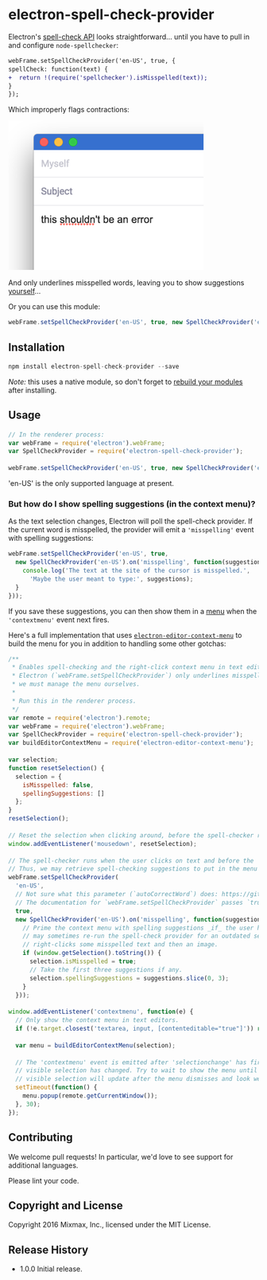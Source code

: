 # electron-spell-check-provider

Electron's [spell-check API][setSpellCheckProvider] looks straightforward… until
you have to pull in and configure `node-spellchecker`:

```diff
webFrame.setSpellCheckProvider('en-US', true, {
spellCheck: function(text) {
+  return !(require('spellchecker').isMisspelled(text));
}
});
```

Which improperly flags contractions:

<img src="docs/false_positive.png" height="300" alt="false positive">

And only underlines misspelled words, leaving you to show suggestions [yourself][DIY context menu]…

Or you can use this module:

```js
webFrame.setSpellCheckProvider('en-US', true, new SpellCheckProvider('en-US'));
```

## Installation

```js
npm install electron-spell-check-provider --save
```

_Note:_ this uses a native module, so don't forget to
[rebuild your modules][rebuild] after installing.

## Usage

```js
// In the renderer process:
var webFrame = require('electron').webFrame;
var SpellCheckProvider = require('electron-spell-check-provider');

webFrame.setSpellCheckProvider('en-US', true, new SpellCheckProvider('en-US'));
```

'en-US' is the only supported language at present.

### But how do I show spelling suggestions (in the context menu)?

As the text selection changes, Electron will poll the spell-check provider.
If the current word is misspelled, the provider will emit a `'misspelling'` event
with spelling suggestions:

```js
webFrame.setSpellCheckProvider('en-US', true,
  new SpellCheckProvider('en-US').on('misspelling', function(suggestions) {
    console.log('The text at the site of the cursor is misspelled.',
      'Maybe the user meant to type:', suggestions);
  }
}));
```

If you save these suggestions, you can then show them in a [menu][menu] when the
`'contextmenu'` event next fires.

Here's a full implementation that uses
[`electron-editor-context-menu`][electron-editor-context-menu] to build the menu
for you in addition to handling some other gotchas:

```js
/**
 * Enables spell-checking and the right-click context menu in text editors.
 * Electron (`webFrame.setSpellCheckProvider`) only underlines misspelled words;
 * we must manage the menu ourselves.
 *
 * Run this in the renderer process.
 */
var remote = require('electron').remote;
var webFrame = require('electron').webFrame;
var SpellCheckProvider = require('electron-spell-check-provider');
var buildEditorContextMenu = require('electron-editor-context-menu');

var selection;
function resetSelection() {
  selection = {
    isMisspelled: false,
    spellingSuggestions: []
  };
}
resetSelection();

// Reset the selection when clicking around, before the spell-checker runs and the context menu shows.
window.addEventListener('mousedown', resetSelection);

// The spell-checker runs when the user clicks on text and before the 'contextmenu' event fires.
// Thus, we may retrieve spell-checking suggestions to put in the menu just before it shows.
webFrame.setSpellCheckProvider(
  'en-US',
  // Not sure what this parameter (`autoCorrectWord`) does: https://github.com/atom/electron/issues/4371
  // The documentation for `webFrame.setSpellCheckProvider` passes `true` so we do too.
  true,
  new SpellCheckProvider('en-US').on('misspelling', function(suggestions) {
    // Prime the context menu with spelling suggestions _if_ the user has selected text. Electron
    // may sometimes re-run the spell-check provider for an outdated selection e.g. if the user
    // right-clicks some misspelled text and then an image.
    if (window.getSelection().toString()) {
      selection.isMisspelled = true;
      // Take the first three suggestions if any.
      selection.spellingSuggestions = suggestions.slice(0, 3);
    }
  }));

window.addEventListener('contextmenu', function(e) {
  // Only show the context menu in text editors.
  if (!e.target.closest('textarea, input, [contenteditable="true"]')) return;

  var menu = buildEditorContextMenu(selection);

  // The 'contextmenu' event is emitted after 'selectionchange' has fired but possibly before the
  // visible selection has changed. Try to wait to show the menu until after that, otherwise the
  // visible selection will update after the menu dismisses and look weird.
  setTimeout(function() {
    menu.popup(remote.getCurrentWindow());
  }, 30);
});
```

## Contributing

We welcome pull requests! In particular, we'd love to see support for additional
languages.

Please lint your code.

## Copyright and License

Copyright 2016 Mixmax, Inc., licensed under the MIT License.

[setSpellCheckProvider]: https://github.com/atom/electron/blob/master/docs/api/web-frame.md#webframesetspellcheckproviderlanguage-autocorrectword-provider
[DIY context menu]: https://github.com/atom/electron/pull/942#issuecomment-136223543
[menu]: https://github.com/atom/electron/blob/master/docs/api/menu.md
[electron-editor-context-menu]: https://github.com/mixmaxhq/electron-editor-context-menu
[rebuild]: https://github.com/atom/electron/blob/master/docs/tutorial/using-native-node-modules.md#the-easy-way

## Release History

* 1.0.0 Initial release.

